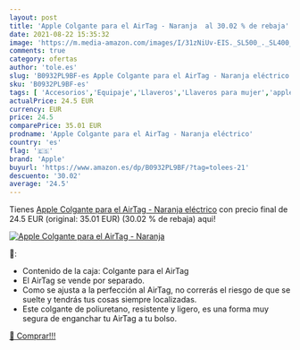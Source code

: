 ```yaml
---
layout: post
title: 'Apple Colgante para el AirTag - Naranja  al 30.02 % de rebaja'
date: 2021-08-22 15:35:32
image: 'https://m.media-amazon.com/images/I/31zNiUv-EIS._SL500_._SL400_.jpg'
comments: true
category: ofertas
author: 'tole.es'
slug: 'B0932PL9BF-es Apple Colgante para el AirTag - Naranja eléctrico'
sku: 'B0932PL9BF-es'
tags: [ 'Accesorios','Equipaje','Llaveros','Llaveros para mujer','apple', ]
actualPrice: 24.5 EUR
currency: EUR
price: 24.5
comparePrice: 35.01 EUR
prodname: 'Apple Colgante para el AirTag - Naranja eléctrico'
country: 'es'
flag: '🇪🇸'
brand: 'Apple'
buyurl: 'https://www.amazon.es/dp/B0932PL9BF/?tag=tolees-21'
descuento: '30.02'
average: '24.5'
---
```


Tienes [Apple Colgante para el AirTag - Naranja eléctrico](https://www.amazon.es/dp/B0932PL9BF/?tag=tolees-21) con precio final de  24.5 EUR (original: 35.01 EUR) (30.02 %  de rebaja) aqui!

[![Apple Colgante para el AirTag - Naranja ](https://m.media-amazon.com/images/I/31zNiUv-EIS._SL500_._SL400_.jpg)](https://www.amazon.es/dp/B0932PL9BF/?tag=tolees-21)

🔎:

- Contenido de la caja: Colgante para el AirTag
- El AirTag se vende por separado.
- Como se ajusta a la perfección al AirTag, no correrás el riesgo de que se suelte y tendrás tus cosas siempre localizadas.
- Este colgante de poliuretano, resistente y ligero, es una forma muy segura de enganchar tu AirTag a tu bolso.

[🛒 Comprar!!!](https://www.amazon.es/dp/B0932PL9BF/?tag=tolees-21)
